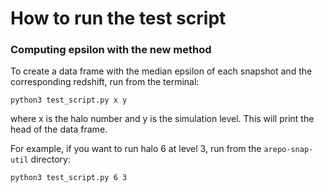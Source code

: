 # How to run the test script
### Computing epsilon with the new method

To create a data frame with the median epsilon of each snapshot and the corresponding redshift, run from the terminal:  

    python3 test_script.py x y  

where x is the halo number and y is the simulation level. This will print the head of the data frame. 

For example, if you want to run halo 6 at level 3, run from the `arepo-snap-util` directory:

    python3 test_script.py 6 3

